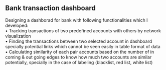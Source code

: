## Bank transaction dashboard  
Designing a dashborad for bank with following functionalities which I developed:  
• Tracking transactions of two predefined accounts with others by network visualization  
• Finding the transactions between two selected account in dashboard specially potential links which cannot be seen easily in table format of data  
• Calculating similarity of each pair accounts based on the number of in coming & out going edges to know how much two accounts are similar potentially, specially in the case of labeling (blacklist, red list, white list)  

